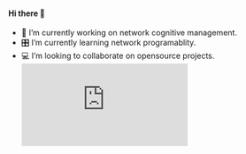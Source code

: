 #### Hi there 👋

<!--
**seekasra/seekasra** is a ✨ _special_ ✨ repository because its `README.md` (this file) appears on your GitHub profile.
-->
- 🔭  I’m currently working on network cognitive management.
- 🎛  I’m currently learning network programablity.
- 💻  I’m looking to collaborate on opensource projects.
![gif](https://github.com/seekasra/seekasra/blob/main/README.md)

